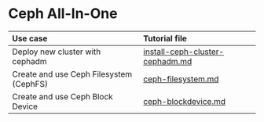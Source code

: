 # Ceph All-In-One

| Use case | Tutorial file | 
| :--- | :--- |
| Deploy new cluster with cephadm | [install-ceph-cluster-cephadm.md](https://github.com/vutrandn94/ceph-cluster-install/blob/main/install-ceph-cluster-cephadm.md) |
| Create and use Ceph Filesystem (CephFS) | [ceph-filesystem.md](https://github.com/vutrandn94/ceph-cluster-install/blob/main/ceph-filesystem.md) |
| Create and use Ceph Block Device | [ceph-blockdevice.md](https://github.com/vutrandn94/ceph-cluster-install/blob/main/ceph-blockdevice.md) |
